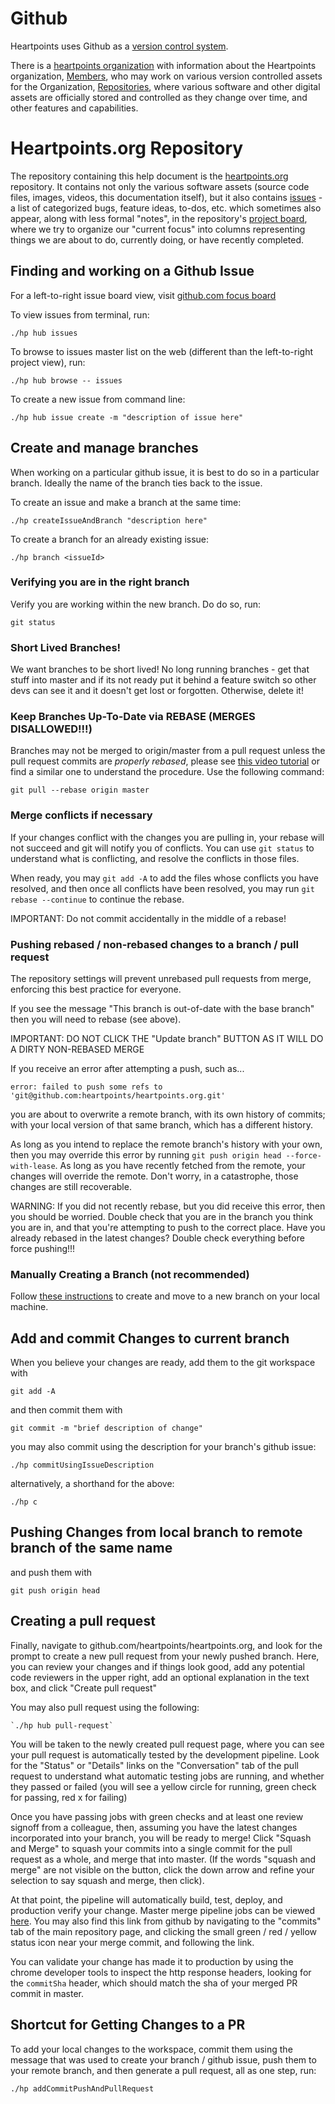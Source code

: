 # Github

Heartpoints uses Github as a [version control system](https://en.wikipedia.org/wiki/GitHub). 

There is a [heartpoints organization](https://github.com/heartpoints) with information about the Heartpoints organization,
[Members](https://github.com/orgs/heartpoints/people), who may work on various version controlled assets for the Organization,
[Repositories](https://github.com/heartpoints), where various software and other digital assets are officially stored and controlled
as they change over time, and other features and capabilities.

# Heartpoints.org Repository

The repository containing this help document is the [heartpoints.org](https://github.com/heartpoints/heartpoints.org) repository.
It contains not only the various software assets (source code files, images, videos, this documentation itself), but it also contains
[issues](https://github.com/heartpoints/heartpoints.org/issues) - a list of categorized bugs, feature ideas, to-dos, etc.
which sometimes also appear, along with less formal "notes", in the repository's 
[project board](https://github.com/heartpoints/heartpoints.org/projects/1), where we try to organize our "current focus" into
columns representing things we are about to do, currently doing, or have recently completed.

## Finding and working on a Github Issue

For a left-to-right issue board view, visit [github.com focus board](https://github.com/heartpoints/heartpoints.org/projects/1)

To view issues from terminal, run:

    ./hp hub issues

To browse to issues master list on the web (different than the left-to-right project view), run:

    ./hp hub browse -- issues

To create a new issue from command line:

    ./hp hub issue create -m "description of issue here"

## Create and manage branches

When working on a particular github issue, it is best to do so in a particular branch. Ideally the name of the branch ties back to the issue.

To create an issue and make a branch at the same time:

    ./hp createIssueAndBranch "description here"

To create a branch for an already existing issue:

    ./hp branch <issueId>

### Verifying you are in the right branch

Verify you are working within the new branch. Do do so, run:

    git status

### Short Lived Branches!

We want branches to be short lived! No long running branches - get that stuff into master and if its not ready put it
behind a feature switch so other devs can see it and it doesn't get lost or forgotten. Otherwise, delete it!

### Keep Branches Up-To-Date via REBASE (MERGES DISALLOWED!!!)

Branches may not be merged to origin/master from a pull request unless the pull request commits are *properly rebased*, 
please see [this video tutorial](https://www.youtube.com/watch?v=tukOm3Afd8s) or find a similar one to understand the procedure. Use the following command:

    git pull --rebase origin master

### Merge conflicts if necessary

If your changes conflict with the changes you are pulling in, your rebase will not succeed and git will notify you
of conflicts. You can use `git status` to understand what is conflicting, and resolve the conflicts in those files.

When ready, you may `git add -A` to add the files whose conflicts you have resolved, and then once all conflicts have
been resolved, you may run `git rebase --continue` to continue the rebase. 

IMPORTANT: Do not commit accidentally in the middle of a rebase!

### Pushing rebased / non-rebased changes to a branch / pull request

The repository settings will prevent unrebased pull requests from merge, enforcing this best practice for everyone.

If you see the message "This branch is out-of-date with the base branch" then you will need to rebase (see above).

IMPORTANT: DO NOT CLICK THE "Update branch" BUTTON AS IT WILL DO A DIRTY NON-REBASED MERGE

If you receive an error after attempting a push, such as...

    error: failed to push some refs to 'git@github.com:heartpoints/heartpoints.org.git'

you are about to overwrite a remote branch, with its own history of commits; with your
local version of that same branch, which has a different history.

As long as you intend to replace the remote branch's history with your own, then you may
override this error by running `git push origin head --force-with-lease`. As long as you
have recently fetched from the remote, your changes will override the remote. Don't worry,
in a catastrophe, those changes are still recoverable.

WARNING: If you did not recently rebase, but you did receive this error, then you should
be worried. Double check that you are in the branch you think you are in, and that you're
attempting to push to the correct place. Have you already rebased in the latest changes? Double
check everything before force pushing!!!

### Manually Creating a Branch (not recommended)

Follow [these instructions](https://github.com/Kunena/Kunena-Forum/wiki/Create-a-new-branch-with-git-and-manage-branches)
to create and move to a new branch on your local machine.


## Add and commit Changes to current branch

When you believe your changes are ready, add them to the git workspace with

    git add -A

and then commit them with

    git commit -m "brief description of change"

you may also commit using the description for your branch's github issue:

    ./hp commitUsingIssueDescription
    
alternatively, a shorthand for the above:

    ./hp c

## Pushing Changes from local branch to remote branch of the same name

and push them with

    git push origin head

## Creating a pull request

Finally, navigate to github.com/heartpoints/heartpoints.org, and look for the prompt to create a new pull request from your newly pushed branch. Here, you can review your changes and if things look good, add any potential code reviewers in the upper right, add an optional explanation in the text box, and click "Create pull request"

You may also pull request using the following:

    `./hp hub pull-request`

You will be taken to the newly created pull request page, where you can see your pull request is automatically tested by the development pipeline. Look for the "Status" or "Details" links on the "Conversation" tab of the pull request to understand what automatic testing jobs are running, and whether they passed or failed (you will see a yellow circle for running, green check for passing, red x for failing)

Once you have passing jobs with green checks and at least one review signoff from a colleague, then, assuming you have the latest changes incorporated into your branch, you will be ready to merge! Click "Squash and Merge" to squash your commits into a single commit for the pull request as a whole, and merge that into master. (If the words "squash and merge" are not visible on the button,
click the down arrow and refine your selection to say squash and merge, then click).

At that point, the pipeline will automatically build, test, deploy, and production verify your change. Master merge pipeline
jobs can be viewed [here](https://circleci.com/gh/heartpoints/heartpoints.org/tree/master). You may also find this link from
github by navigating to the "commits" tab of the main repository page, and clicking the small green / red / yellow status icon
near your merge commit, and following the link.

You can validate your change has made it to production by using the chrome developer tools to inspect the http response headers, looking for the `commitSha` header, which should match the sha of your merged PR commit in master.

## Shortcut for Getting Changes to a PR

To add your local changes to the workspace, commit them using the message that was used to create
your branch / github issue, push them to your remote branch, and then generate a pull request,
all as one step, run:

    ./hp addCommitPushAndPullRequest